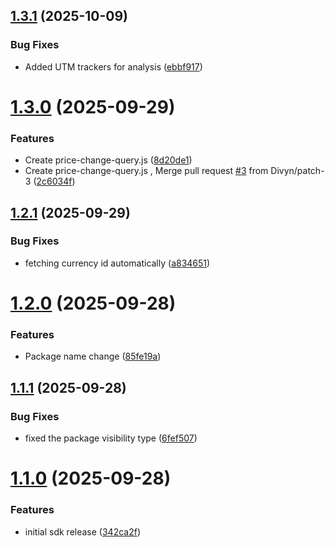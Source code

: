 ## [1.3.1](https://github.com/bitquery/crypto-price-feeds/compare/v1.3.0...v1.3.1) (2025-10-09)


### Bug Fixes

* Added UTM trackers for analysis ([ebbf917](https://github.com/bitquery/crypto-price-feeds/commit/ebbf9179e0ccadd4d94fb505632af29563345591))

# [1.3.0](https://github.com/bitquery/crypto-price-feeds/compare/v1.2.1...v1.3.0) (2025-09-29)


### Features

* Create price-change-query.js ([8d20de1](https://github.com/bitquery/crypto-price-feeds/commit/8d20de151739662504d70e915795b67e84565a2e))
* Create price-change-query.js , Merge pull request [#3](https://github.com/bitquery/crypto-price-feeds/issues/3) from Divyn/patch-3 ([2c6034f](https://github.com/bitquery/crypto-price-feeds/commit/2c6034fadf8d093be5d3c74e3f8383cda742426e))

## [1.2.1](https://github.com/bitquery/crypto-price-feeds/compare/v1.2.0...v1.2.1) (2025-09-29)


### Bug Fixes

* fetching currency id automatically ([a834651](https://github.com/bitquery/crypto-price-feeds/commit/a8346513cee1b422baa362503a275bb075b72ee0))

# [1.2.0](https://github.com/bitquery/crypto-price-feeds/compare/v1.1.1...v1.2.0) (2025-09-28)


### Features

* Package name change ([85fe19a](https://github.com/bitquery/crypto-price-feeds/commit/85fe19a5933bf497ea457bb4a959486c3a0e469c))

## [1.1.1](https://github.com/bitquery/crypto-price-feeds/compare/v1.1.0...v1.1.1) (2025-09-28)


### Bug Fixes

* fixed the package visibility type ([6fef507](https://github.com/bitquery/crypto-price-feeds/commit/6fef5071c9acd7c090724059122f07f50b58369e))

# [1.1.0](https://github.com/bitquery/crypto-price-feeds/compare/v1.0.4...v1.1.0) (2025-09-28)


### Features

* initial sdk release ([342ca2f](https://github.com/bitquery/crypto-price-feeds/commit/342ca2f2eef60ef29c05c307a24b67760292d71a))
